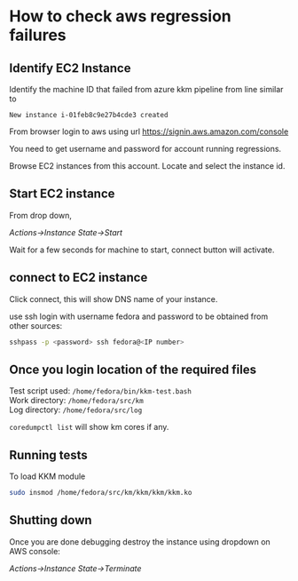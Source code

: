 # How to check aws regression failures

## Identify EC2 Instance

Identify the machine ID that failed from azure kkm pipeline from line similar to

`New instance i-01feb8c9e27b4cde3 created`

From browser login to aws using url
https://signin.aws.amazon.com/console

You need to get username and password for account running regressions.

Browse EC2 instances from this account.
Locate and select the instance id.

## Start EC2 instance

From drop down,

_Actions->Instance State->Start_

Wait for a few seconds for machine to start, connect button will activate.

## connect to EC2 instance

Click connect, this will show DNS name of your instance.

use ssh login with username fedora and password to be obtained from other sources:

```bash
sshpass -p <password> ssh fedora@<IP number>
```

## Once you login location of the required files

Test script used: `/home/fedora/bin/kkm-test.bash` \
Work directory: `/home/fedora/src/km` \
Log directory: `/home/fedora/src/log`

`coredumpctl list` will show km cores if any.

## Running tests

To load KKM module

```bash
sudo insmod /home/fedora/src/km/kkm/kkm/kkm.ko
```

## Shutting down

Once you are done debugging destroy the instance using dropdown on AWS console:

_Actions->Instance State->Terminate_
